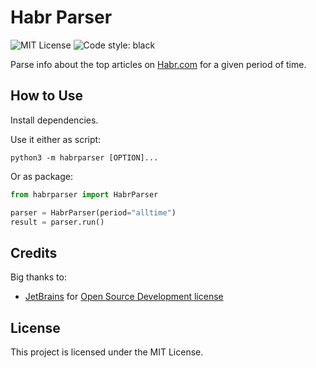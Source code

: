 # Habr Parser
![MIT License](https://img.shields.io/github/license/JustKappaMan/Habr-Parser)
![Code style: black](https://img.shields.io/badge/code%20style-black-black)

Parse info about the top articles on [Habr.com](https://habr.com) for a given period of time.

## How to Use
Install dependencies.

Use it either as script:
```shell
python3 -m habrparser [OPTION]...
```

Or as package:
```python
from habrparser import HabrParser

parser = HabrParser(period="alltime")
result = parser.run()
```

## Credits
Big thanks to:
* [JetBrains](https://www.jetbrains.com) for [Open Source Development license](https://www.jetbrains.com/community/opensource)

## License
This project is licensed under the MIT License.